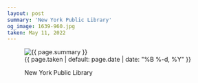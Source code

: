 ```yaml
---
layout: post
summary: 'New York Public Library'
og_image: 1639-960.jpg
taken: May 11, 2022
---
```


<figure class="post">
<img alt="{{ page.summary }}" sizes="(min-width: 700px) 50vw, calc(100vw - 2rem)" src="{{ site.assets_url }}/1639-480.jpg" srcset="{{ site.assets_url }}/1639-240.jpg 240w, {{ site.assets_url }}/1639-480.jpg 480w, {{ site.assets_url }}/1639-720.jpg 720w, {{ site.assets_url }}/1639-960.jpg 960w"/>
<figcaption>
<time>{{ page.taken | default: page.date | date: "%B %-d, %Y" }}</time>
<p>New York Public Library</p>
</figcaption>
</figure>
